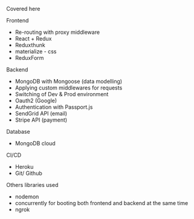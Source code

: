Covered here

Frontend
- Re-routing with proxy middleware
- React + Redux
- Reduxthunk
- materialize - css
- ReduxForm

Backend
- MongoDB with Mongoose (data modelling)
- Applying custom middlewares for requests
- Switching of Dev & Prod environment
- Oauth2 (Google)
- Authentication with Passport.js
- SendGrid API (email)
- Stripe API (payment)

Database
- MongoDB cloud

CI/CD
- Heroku
- Git/ Github

Others libraries used
- nodemon
- concurrently for booting both frontend and backend at the same time
- ngrok
